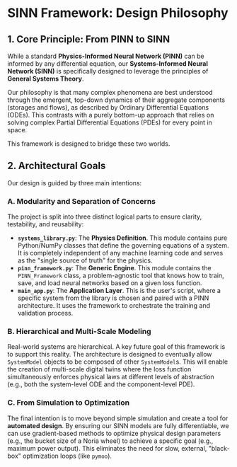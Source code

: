 # SINN Framework: Design Philosophy

## 1. Core Principle: From PINN to SINN

While a standard **Physics-Informed Neural Network (PINN)** can be informed by any differential equation, our **Systems-Informed Neural Network (SINN)** is specifically designed to leverage the principles of **General Systems Theory**.

Our philosophy is that many complex phenomena are best understood through the emergent, top-down dynamics of their aggregate components (storages and flows), as described by Ordinary Differential Equations (ODEs). This contrasts with a purely bottom-up approach that relies on solving complex Partial Differential Equations (PDEs) for every point in space.

This framework is designed to bridge these two worlds.

## 2. Architectural Goals

Our design is guided by three main intentions:

### A. Modularity and Separation of Concerns
The project is split into three distinct logical parts to ensure clarity, testability, and reusability:
- **`systems_library.py`**: The **Physics Definition**. This module contains pure Python/NumPy classes that define the governing equations of a system. It is completely independent of any machine learning code and serves as the "single source of truth" for the physics.
- **`pinn_framework.py`**: The **Generic Engine**. This module contains the `PINN_Framework` class, a problem-agnostic tool that knows how to train, save, and load neural networks based on a given loss function.
- **`main_app.py`**: The **Application Layer**. This is the user's script, where a specific system from the library is chosen and paired with a PINN architecture. It uses the framework to orchestrate the training and validation process.

### B. Hierarchical and Multi-Scale Modeling
Real-world systems are hierarchical. A key future goal of this framework is to support this reality. The architecture is designed to eventually allow `SystemModel` objects to be composed of other `SystemModel`s. This will enable the creation of multi-scale digital twins where the loss function simultaneously enforces physical laws at different levels of abstraction (e.g., both the system-level ODE and the component-level PDE).

### C. From Simulation to Optimization
The final intention is to move beyond simple simulation and create a tool for **automated design**. By ensuring our SINN models are fully differentiable, we can use gradient-based methods to optimize physical design parameters (e.g., the bucket size of a Noria wheel) to achieve a specific goal (e.g., maximum power output). This eliminates the need for slow, external, "black-box" optimization loops (like `pymoo`).